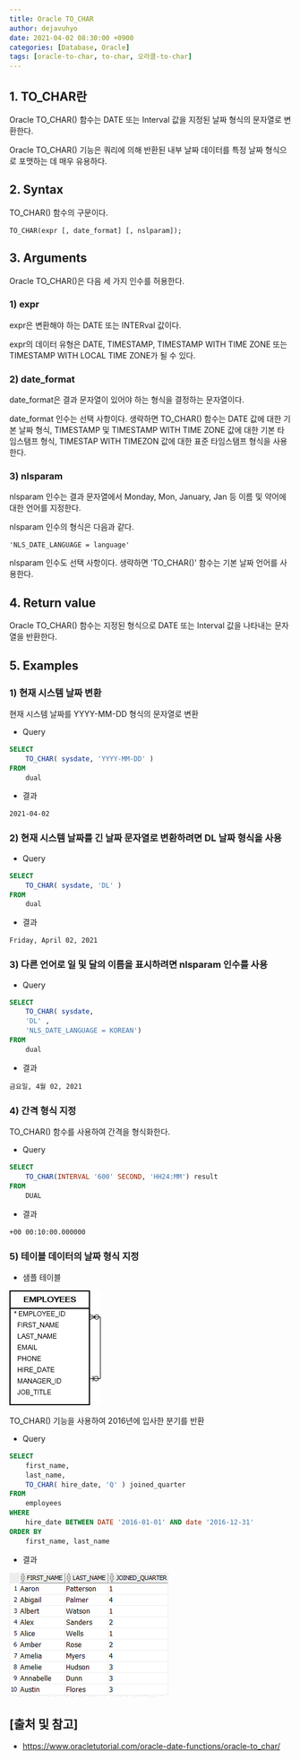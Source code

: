 ```yaml
---
title: Oracle TO_CHAR
author: dejavuhyo
date: 2021-04-02 08:30:00 +0900
categories: [Database, Oracle]
tags: [oracle-to-char, to-char, 오라클-to-char]
---
```


## 1. TO_CHAR란
Oracle TO_CHAR() 함수는 DATE 또는 Interval 값을 지정된 날짜 형식의 문자열로 변환한다.

Oracle TO_CHAR() 기능은 쿼리에 의해 반환된 내부 날짜 데이터를 특정 날짜 형식으로 포맷하는 데 매우 유용하다.

## 2. Syntax
TO_CHAR() 함수의 구문이다.

```text
TO_CHAR(expr [, date_format] [, nslparam]);
```

## 3. Arguments
Oracle TO_CHAR()은 다음 세 가지 인수를 허용한다.

### 1) expr
expr은 변환해야 하는 DATE 또는 INTERval 값이다.

expr의 데이터 유형은 DATE,  TIMESTAMP, TIMESTAMP WITH TIME ZONE 또는 TIMESTAMP WITH LOCAL TIME ZONE가 될 수 있다.

### 2) date_format
date_format은 결과 문자열이 있어야 하는 형식을 결정하는 문자열이다.

date_format 인수는 선택 사항이다. 생략하면 TO_CHAR() 함수는 DATE 값에 대한 기본 날짜 형식, TIMESTAMP 및 TIMESTAMP WITH TIME ZONE 값에 대한 기본 타임스탬프 형식, TIMESTAP WITH TIMEZON 값에 대한 표준 타임스탬프 형식을 사용한다.

### 3) nlsparam
nlsparam 인수는 결과 문자열에서 Monday, Mon, January, Jan 등 이름 및 약어에 대한 언어를 지정한다.

nlsparam 인수의 형식은 다음과 같다.

```text
'NLS_DATE_LANGUAGE = language'
```

nlsparam 인수도 선택 사항이다. 생략하면 'TO_CHAR()' 함수는 기본 날짜 언어를 사용한다.

## 4. Return value
Oracle TO_CHAR() 함수는 지정된 형식으로 DATE 또는 Interval 값을 나타내는 문자열을 반환한다.

## 5. Examples

### 1) 현재 시스템 날짜 변환
현재 시스템 날짜를 YYYY-MM-DD 형식의 문자열로 변환

* Query

```sql
SELECT
    TO_CHAR( sysdate, 'YYYY-MM-DD' )
FROM
    dual
```

* 결과

```text
2021-04-02
```

### 2) 현재 시스템 날짜를 긴 날짜 문자열로 변환하려면 DL 날짜 형식을 사용

* Query

```sql
SELECT
    TO_CHAR( sysdate, 'DL' )
FROM
    dual
```

* 결과

```text
Friday, April 02, 2021
```

### 3) 다른 언어로 일 및 달의 이름을 표시하려면 nlsparam 인수를 사용

* Query

```sql
SELECT
    TO_CHAR( sysdate, 
    'DL' , 
    'NLS_DATE_LANGUAGE = KOREAN')
FROM
    dual
```

* 결과

```text
금요일, 4월 02, 2021
```

### 4) 간격 형식 지정
TO_CHAR() 함수를 사용하여 간격을 형식화한다.

* Query

```sql
SELECT 
    TO_CHAR(INTERVAL '600' SECOND, 'HH24:MM') result
FROM
    DUAL
```

* 결과

```text
+00 00:10:00.000000
```

### 5) 테이블 데이터의 날짜 형식 지정

* 샘플 테이블

![employees-table](/assets/img/2021-04-02-oracle-to-char/employees-table.png)

TO_CHAR() 기능을 사용하여 2016년에 입사한 분기를 반환

* Query

```sql
SELECT
    first_name,
    last_name,
    TO_CHAR( hire_date, 'Q' ) joined_quarter
FROM
    employees
WHERE
    hire_date BETWEEN DATE '2016-01-01' AND date '2016-12-31'
ORDER BY
    first_name, last_name
```

* 결과

![to-char-function-example](/assets/img/2021-04-02-oracle-to-char/to-char-function-example.png)

## [출처 및 참고]
* <https://www.oracletutorial.com/oracle-date-functions/oracle-to_char/>
